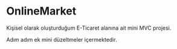 # OnlineMarket

Kişisel olarak oluşturduğum E-Ticaret alanına ait mini MVC projesi.

Adım adım ek mini düzeltmeler içermektedir.
